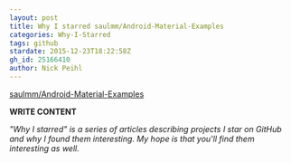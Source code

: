 ```yaml
---
layout: post
title: Why I starred saulmm/Android-Material-Examples
categories: Why-I-Starred
tags: github
stardate: 2015-12-23T18:22:58Z
gh_id: 25166410
author: Nick Peihl
---
```


[saulmm/Android-Material-Examples](https://github.com/saulmm/Android-Material-Examples)

**WRITE CONTENT**

*"Why I starred" is a series of articles describing projects I star on GitHub and why I found them interesting. My hope is that you'll find them interesting as well.*

